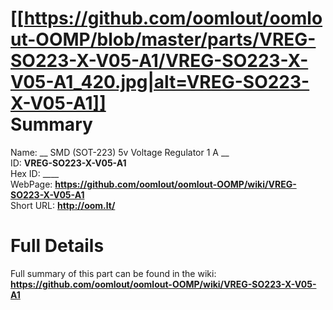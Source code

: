 
[[https://github.com/oomlout/oomlout-OOMP/blob/master/parts/VREG-SO223-X-V05-A1/VREG-SO223-X-V05-A1_420.jpg|alt=VREG-SO223-X-V05-A1]]     
Summary
=================
  
Name: __ SMD (SOT-223) 5v Voltage Regulator 1 A __    
ID: __VREG-SO223-X-V05-A1__   
Hex ID: ____   
WebPage: __https://github.com/oomlout/oomlout-OOMP/wiki/VREG-SO223-X-V05-A1__   
Short URL: __http://oom.lt/__   

Full Details
==========================
Full summary of this part can be found in the wiki:   
__https://github.com/oomlout/oomlout-OOMP/wiki/VREG-SO223-X-V05-A1__    

